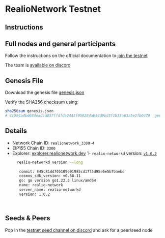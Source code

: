 # RealioNetwork Testnet

## Instructions

## Full nodes and general participants

Follow the instructions on the official documentation to [join the testnet](https://docs.realio.network/testnet/overview) 

The team is [available on discord](https://discord.gg/Nv9EUbRnKb)

## Genesis File

Download the genesis file [genesis.json](./genesis.json)

Verify the SHA256 checksum using:

```bash
sha256sum genesis.json
# 4c554a4bd68deadcd057ffdfde2443f95628dab54d9bd3f1b33a63a5e2fb0479  genesis.json
```

## Details

- Network Chain ID: `realionetwork_3300-4`
- EIP155 Chain ID: `3300`
- Explorer: [explorer.realionetwork.dev](https://explorer.k8s.stage.realio.fund/)
1- `realio-networkd` version: [`v1.0.2`](https://github.com/realiotech/realio-network/releases/tag/v1.0.2)
   ```bash
     realio-networkd version --long
    
      commit: 845c81dd705109e91985cd17f5d95e5e5b7baebd
      cosmos_sdk_version: v0.50.11
      go: go version go1.22.5 linux/amd64
      name: realio-network
      server_name: realio-networkd
      version: 1.0.2




    ```

## Seeds & Peers

Pop in the [ testnet seed channel on discord](https://discord.gg/Nv9EUbRnKb) and ask for a peer/seed node
